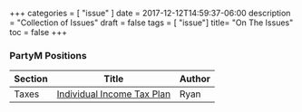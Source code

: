 +++
categories = [ "issue" ]
date = 2017-12-12T14:59:37-06:00
description = "Collection of Issues"
draft = false
tags = [ "issue"]
title= "On The Issues"
toc = false
+++

### PartyM Positions

| Section | Title | Author |
| ------- | ----- | ------ |
| Taxes | [Individual Income Tax Plan](/issues/taxes) | Ryan | 